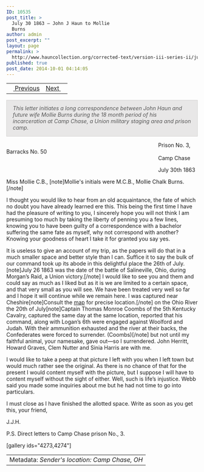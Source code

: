 ```yaml
---
ID: 10535
post_title: >
  July 30 1863 – John J Haun to Mollie
  Burns
author: admin
post_excerpt: ""
layout: page
permalink: >
  http://www.hauncollection.org/corrected-text/version-iii-series-ii/july-30-1863-john-j-haun-to-mollie-burns/
published: true
post_date: 2014-10-01 04:14:05
---
```

<table style="width: 100%;">
<tbody>
<tr>
<td style="text-align: left;"><a title="June 21 1863" href="http://www.hauncollection.org/version-3/version-iii-series-ii/june-21-1863-maggie-web-to-john-j-haun/"><img src="https://lh3.googleusercontent.com/-EFJpxxNiPNw/VqgtWBCZrMI/AAAAAAAAAFU/WfY4lPFWWkg/s800-Ic42/Soeb-Plain-Arrows-8-10px.png" alt="" width="10" height="10" /> Previous</a></td>
<td style="text-align: right;"><a title="August 26 1863" href="http://www.hauncollection.org/version-3/version-iii-series-ii/august-26-1863-john-j-haun-to-mollie-burns%E2%80%A8/">Next <img src="https://lh3.googleusercontent.com/-67k0cYlpXHw/VqgtWKz1MXI/AAAAAAAAAFU/k9PW_Piyurk/s800-Ic42/Soeb-Plain-Arrows-5-10px.png" alt="" width="10" height="10" /></a></td>
</tr>
</tbody>
</table>
<p style="padding: 12px 16px 14px 16px; color: #555555; background-color: #e8e7e7; border: #d2d0cf 1px solid;"><em>This letter initiates a long correspondence between John Haun and future wife Mollie Burns during the 18 month period of his incarceration at Camp Chase, a Union military staging area and prison camp.</em></p>
<span style="margin-left: 400px;">Prison No. 3, Barracks No. 50
<span style="margin-left: 400px;">Camp Chase</span></span>

<span style="margin-left: 400px;">July 30th 1863</span>

Miss Mollie C.B., [note]Mollie's initials were M.C.B., Mollie Chalk Burns.[/note]

I thought you would like to hear from an old acquaintance, the fate of which no doubt you have already learned ere this. This being the first time I have had the pleasure of writing to you, I sincerely hope you will not think I am presuming too much by taking the liberty of penning you a few lines, knowing you to have been guilty of a correspondence with a bachelor suffering the same fate as myself, why not correspond with another? Knowing your goodness of heart I take it for granted you say yes.

It is useless to give an account of my trip, as the papers will do that in a much smaller space and better style than I can. Suffice it to say the bulk of our command took up its abode in this delightful place the 26th of July.[note]July 26 1863 was the date of the battle of Salineville, Ohio, during Morgan’s Raid, a Union victory.[/note] I would like to see you and them and could say as much as I liked but as it is we are limited to a certain space, and that very small as you will see. We have been treated very well so far and I hope it will continue while we remain here. I was captured near Cheshire[note]Consult the <a href="http://www.hauncollection.org/version-3/map/">map</a> for precise location.[/note] on the Ohio River the 20th of July[note]Captain Thomas Monroe Coombs of the 5th Kentucky Cavalry, captured the same day at the same location, reported that his command, along with Logan’s 6th were engaged against Woolford and Judah. With their ammunition exhausted and the river at their backs, the Confederates were forced to surrender. (Coombs)[/note] but not until my faithful animal, your namesake, gave out—so I surrendered. John Herritt, Howard Graves, Clem Nutter and Sinia Harris are with me.

I would like to take a peep at that picture I left with you when I left town but would much rather see the original. As there is no chance of that for the present I would content myself with the picture, but I suppose I will have to content myself without the sight of either. Well, such is life’s injustice. Webb said you made some inquiries about me but he had not time to go into particulars.

I must close as I have finished the allotted space. Write as soon as you get this, your friend,

J.J.H.

P.S. Direct letters to Camp Chase prison No., 3.

[gallery ids="4273,4274"]
<table style="width: 100%;">
<tbody>
<tr>
<td>Metadata:<em> Sender's location: Camp Chase, OH</em></td>
</tr>
</tbody>
</table>